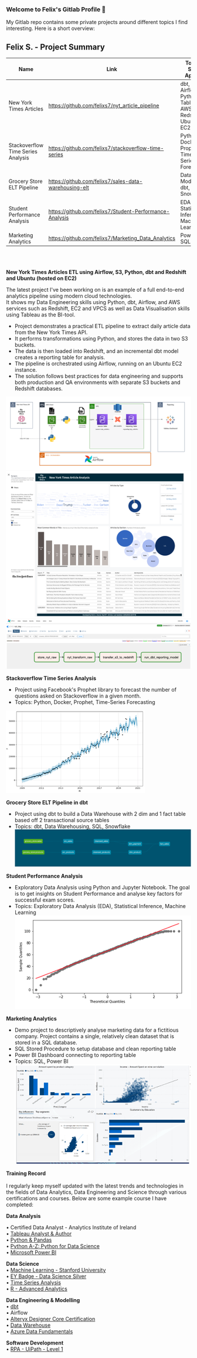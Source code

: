 ### Welcome to Felix's Gitlab Profile 👋

<!--
**felixs7/felixs7** is a ✨ _special_ ✨ repository because its `README.md` (this file) appears on your GitHub profile.

Here are some ideas to get you started:

- 🔭 I’m currently working on ...
- 🌱 I’m currently learning ...
- 👯 I’m looking to collaborate on ...
- 🤔 I’m looking for help with ...
- 💬 Ask me about ...
- 📫 How to reach me: ...
- 😄 Pronouns: ...
- ⚡ Fun fact: ...
-->


My Gitlab repo contains some private projects around different topics I find interesting. Here is a short overview:

## Felix S. - Project Summary
| Name                     | Link                                                           | Tools & Skills Applied                                           |
|--------------------------|----------------------------------------------------------------|-------------------------------------------------------|
| New York Times Articles  | https://github.com/felixs7/nyt_article_pipeline | dbt, Airflow, Python, Tableau AWS Redshift, Ubuntu, EC2, S3 |
| Stackoverflow Time Series Analysis                  | https://github.com/felixs7/stackoverflow-time-series     | Python, Docker, Prophet, Time-Series Forecasting  |
| Grocery Store ELT Pipeline        | https://github.com/felixs7/sales-data-warehousing-elt                  | Data Modelling, dbt, Snowflake                   |
| Student Performance Analysis         | https://github.com/felixs7/Student-Performance-Analysis     | EDA, Statistical Inference, Machine Learning                      |
| Marketing Analytics  | https://github.com/felixs7/Marketing_Data_Analytics                 | Power BI, SQL                                       |

<br>
<br>


**New York Times Articles ETL using Airflow, S3, Python, dbt and Redshift and Ubuntu (hosted on EC2)**

The latest project I've been working on is an example of a full end-to-end analytics pipeline using modern cloud technologies. <br>
It shows my Data Engineering skills using Python, dbt, Airflow, and AWS services such as Redshift, EC2 and VPCS as well as Data Visualisation skills using Tableau as the BI-tool. <br>

- Project demonstrates a practical ETL pipeline to extract daily article data from the New York Times API.
- It performs transformations using Python, and stores the data in two S3 buckets.
- The data is then loaded into Redshift, and an incremental dbt model creates a reporting table for analysis.
- The pipeline is orchestrated using Airflow, running on an Ubuntu EC2 instance.
- The solution follows best practices for data engineering and supports both production and QA environments with separate S3 buckets and Redshift databases.

![etl_airflow](img/architecture_screenshot_fs.png)
![etl_airflow](img/Tableau-Workbook.png)
![etl_airflow](img/airflow_new.png)


**Stackoverflow Time Series Analysis**
  - Project using Facebook's Prophet library  to forecast the number of questions asked on Stackoverflow in a given month.
  - Topics: Python, Docker, Prophet, Time-Series Forecasting
  <img src="img/time_series.png"  style="height:75%; width:75%" >
  
 
 **Grocery Store ELT Pipeline in dbt**
  - Project using dbt to build a Data Warehouse with 2 dim and 1 fact table based off 2 transactional source tables
  - Topics: dbt, Data Warehousing, SQL, Snowflake
  ![dbt_warehouse](img/dbt_pipe.png)
  
    
**Student Performance Analysis**
  - Exploratory Data Analysis using Python and Jupyter Notebook. The goal is to get insights on Student Performance and analyse key factors for successful exam scores. 
  - Topics: Exploratory Data Analysis (EDA), Statistical Inference, Machine Learning
  ![student_performance](img/student_performance.png)

**Marketing Analytics**

  - Demo project to descriptively analyse marketing data for a fictitious company. Project contains a single, relatively clean dataset that is stored in a SQL database.
  - SQL Stored Procedure to setup database and clean reporting table
  - Power BI Dashboard connecting to reporting table
  - Topics: SQL, Power BI
  ![marketing_analytics](img/marketing_analytics.png)

  

<b>Training Record</b><br> 
<br>
I regularly keep myself updated with the latest trends and technologies in the fields of Data Analytics, Data Engineering and Science through various certifications and courses. Below are some example course I have completed:
 
<B>Data Analysis</B><br>

•	Certified Data Analyst - Analytics Institute of Ireland<br>
•	<a href='https://www.credly.com/users/felix-stiefel/badges'>Tableau Analyst & Author</a><br>
•	<a href='https://drive.google.com/file/d/15GFbKarqLlYR5jOIpJ8JIrA8e8sYKy7Z/view'>Python & Pandas</a><br>
•	<a href='https://drive.google.com/file/d/1ee0ZVVTWdFpnBQsY2ib3Y6-_rXznyfcT/view'>Python A-Z: Python for Data Science</a><br>
•	<a href='https://drive.google.com/file/d/11OyqsqaZtm7Bl1sKPnsjJKXOLNgWqI1C/view'>Microsoft Power BI</a><br>

<B>Data Science</B><br>
•	<a href='https://www.coursera.org/account/accomplishments/verify/DZ566Z4GJSJX'>Machine Learning - Stanford University</a><br>
•	<a href='https://www.credly.com/users/felix-stiefel/badges'>EY Badge - Data Science Silver</a><br>
•	<a href='https://indeed.udemy.com/certificate/UC-f40c080a-d788-4c9f-a530-3c56d16540dd/?utm_campaign=email&utm_source=sendgrid.com&utm_medium=email'>Time Series Analysis</a><br>
•	<a href='https://drive.google.com/file/d/17dTJR7HsHGipdTPL3oOOhJ7r7bthDpVf/view'>R - Advanced Analytics</a><br>

<B>Data Engineering & Modelling</B><br>
•	<a href='https://indeed.udemy.com/certificate/UC-ccc43d81-8407-41fe-ac2f-f1e83d7dd3d3/?utm_source=sendgrid.com&utm_medium=email&utm_campaign=email'>dbt</a><br>
•	Airflow <br>
•	<a href='https://www.credly.com/users/felix-stiefel/badges'>Alteryx Designer Core Certification</a><br>
•	<a href='https://udemy-certificate.s3.amazonaws.com/pdf/UC-96f0d5dc-8ca8-443c-8fc5-7839cdcfb113.pdf'>Data Warehouse</a><br>
•	<a href='https://www.credly.com/users/felix-stiefel/badges'>Azure Data Fundamentals</a><br>


<B>Software Development</B><br>
•	<a href='https://drive.google.com/file/d/11EDF2-b5XPYar0hdns8S3x_YG6U5m0ux/view'>RPA - UiPath - Level 1</a><br>








 
